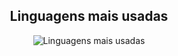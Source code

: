 <div style="text-align: center; margin-top: 20px;">
  <h2>Linguagens mais usadas</h2>
  <img src="https://github-readme-stats.vercel.app/api/top-langs/?username=MateusVferreira&layout=compact" alt="Linguagens mais usadas" />
</div>
